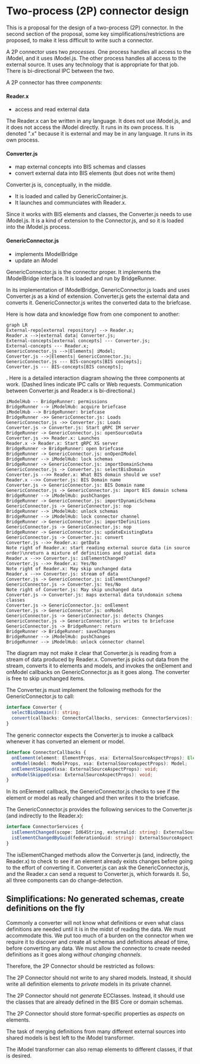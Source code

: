 # Two-process (2P) connector design

This is a proposal for the design of a two-process (2P) connector. In the second section of the proposal, some key simplifications/restrictions are proposed, to make it less difficult to write such a connector.

A 2P connector uses two _processes_. One process handles all access to the iModel, and it uses iModel.js. The other process handles all access to the external source. It uses any technology that is appropriate for that job. There is bi-directional IPC between the two.

A 2P connector has three _components_:
#### Reader.x

- access and read external data

The Reader.x can be written in any language. It does not use iModel.js, and it does not access the iModel directly. It runs in its own process. It is denoted ".x" because it is external and may be in any language. It runs in its own process.

#### Converter.js

- map external concepts into BIS schemas and classes
- convert external data into BIS elements (but does not write them)

Converter.js is, conceptually, in the middle.

- It is loaded and called by GenericContainer.js.
- It launches and communciates with Reader.x.

Since it works with BIS elements and classes, the Converter.js needs to use iModel.js. It is a kind of extension to the Connector.js, and so it is loaded into the iModel.js process.

#### GenericConnector.js

- implements IModelBridge
- update an iModel

GenericConnector.js is the connector proper. It implements the IModelBridge interface. It is loaded and run by BridgeRunner.

In its implementation of IModelBridge, GenericConnector.js loads and uses Converter.js as a kind of extension. Converter.js gets the external data and converts it. GenericConnector.js writes the converted data to the briefcase.

Here is how data and knowledge flow from one component to another:

```mermaid
graph LR
External-repo[external repository] --> Reader.x;
Reader.x -->|external data| Converter.js;
External-concepts[external concepts] --- Converter.js;
External-concepts --- Reader.x;
GenericConnector.js -->|Elements| iModel;
Converter.js -->|Elements| GenericConnector.js;
GenericConnector.js --- BIS-concepts[BIS concepts];
Converter.js --- BIS-concepts[BIS concepts];
```

.
Here is a detailed interaction diagram showing the three components at work. (Dashed lines indicate IPC calls or Web requests. Communication between Converter.js and Reader.x is bi-directional.)

```sequence
iModelHub -- BridgeRunner: permissions
BridgeRunner --> iModelHub: acquire briefcase
iModelHub --> BridgeRunner: briefcase
BridgeRunner ->> GenericConnector.js: Loads
GenericConnector.js ->> Converter.js: Loads
Converter.js -> Converter.js: Start gRPC IM server
BridgeRunner -> GenericConnector.js: openSourceData
Converter.js ->> Reader.x: Launches
Reader.x -> Reader.x: Start gRPC XS server
BridgeRunner -> BridgeRunner: open briefcase
BridgeRunner -> GenericConnector.js: onOpenIModel
BridgeRunner --> iModelHub: lock schemas
BridgeRunner -> GenericConnector.js: importDomainSchema
GenericConnector.js -> Converter.js: selectBisDomain
Converter.js -->> Reader.x: What BIS domain should we use?
Reader.x -->> Converter.js: BIS Domain name
Converter.js -> GenericConnector.js: BIS Domain name
GenericConnector.js -> GenericConnector.js: import BIS domain schema
BridgeRunner --> iModelHub: pushChanges
BridgeRunner -> GenericConnector.js: importDynamicSchema
GenericConnector.js -> GenericConnector.js: nop
BridgeRunner --> iModelHub: unlock schemas
BridgeRunner --> iModelHub: lock connector channel
BridgeRunner -> GenericConnector.js: importDefinitions
GenericConnector.js -> GenericConnector.js: nop
BridgeRunner -> GenericConnector.js: updateExistingData
GenericConnector.js -> Converter.js: convert
Converter.js -->> Reader.x: getData
Note right of Reader.x: start reading external source data (in source order)\nreturn a mixture of definitions and spatial data
Reader.x -->> Converter.js: isElementChanged?
Converter.js -->> Reader.x: Yes/No
Note right of Reader.x: May skip unchanged data
Reader.x -->> Converter.js: stream of data
Converter.js -> GenericConnector.js: isElementChanged?
GenericConnector.js -> Converter.js: Yes/No
Note right of Converter.js: May skip unchanged data
Converter.js -> Converter.js: maps external data to\ndomain schema classes
Converter.js -> GenericConnector.js: onElement
Converter.js -> GenericConnector.js: onModel
GenericConnector.js -> GenericConnector.js: detects Changes
GenericConnector.js -> GenericConnector.js: writes to briefcase
GenericConnector.js -> BridgeRunner: return
BridgeRunner -> BridgeRunner: saveChanges
BridgeRunner --> iModelHub: pushChanges
BridgeRunner --> iModelHub: unlock connector channel
```

The diagram may not make it clear that Converter.js is reading from a stream of data produced by Reader.x. Converter.js picks out data from the stream, converts it to elements and models, and invokes the onElement and onModel callbacks on GenericConnector.js as it goes along. The converter is free to skip unchanged items.

The Converter.js must implement the following methods for the GenericConnector.js to call:

```ts
interface Converter {
  selectBisDomain(): string;
  convert(callbacks: ConnectorCallbacks, services: ConnectorServices): void;
}
```

The generic connector expects the Converter.js to invoke a callback whenever it has converted an element or model.

```ts
interface ConnectorCallbacks {
  onElement(element: ElementProps, xsa: ExternalSourceAspectProps): Element;
  onModel(model: ModelProps, xsa: ExternalSourceAspectProps): Model;
  onElementSkipped(xsa: ExternalSourceAspectProps): void;
  onModelSkipped(xsa: ExternalSourceAspectProps): void;
}
```

In its onElement callback, the GenericConnector.js checks to see if the element or model as really changed and then writes it  to the briefcase.

The GenericConnector.js provides the following services to the Converter.js (and indirectly to the Reader.x):

```ts
interface ConnectorServices {
  isElementChanged(scope: Id64String, externalid: string): ExternalSourceAspect | undefined;
  isElementChangedByGuid(federationGuid: string): ExternalSourceAspect | undefined;
}
```

The isElementChanged methods allow the Converter.js (and, indirectly, the Reader.x) to check to see if an element already exists changes before going to the effort of converting it. Converter.js can ask the GenericConnector.js, and the Reader.x can send a request to Converter.js, which forwards it. So, all three components can do change-detection.

## Simplifications: No generated schemas, create definitions on the fly

Commonly a converter will not know what definitions or even what class definitions are needed until it is in the midst of reading the data. We must accommodate this. We put too much of a burden on the connector when we require it to discover and create all schemas and definitions ahead of time, before converting any data. We must allow the connector to create needed definitions as it goes along _without changing channels_.

Therefore, the 2P Connector should be restricted as follows:

The 2P Connector should not write to any shared models. Instead, it should write all definition elements to _private_ models in its private channel.

The 2P Connector should not _generate_ ECClasses. Instead, it should use the classes that are already defined in the BIS Core or domain schemas.

The 2P Connector should store format-specific properties as _aspects_ on elements.

The task of merging definitions from many different external sources into shared models is best left to the iModel transformer.

The iModel transformer can also remap elements to different classes, if that is desired.
